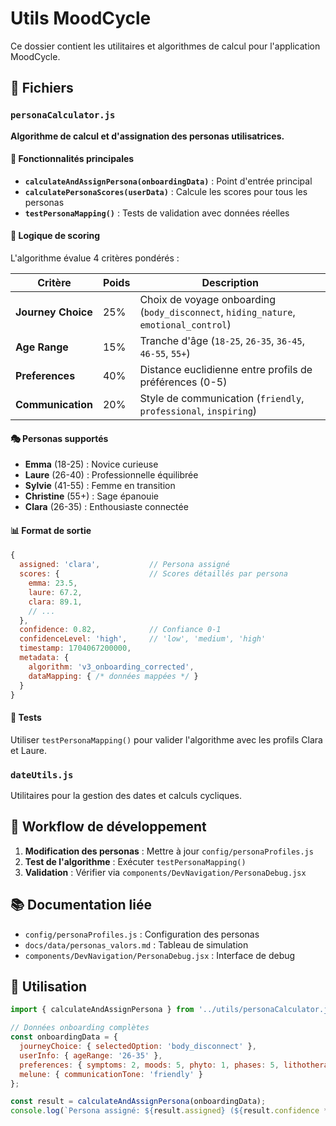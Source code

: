# Utils MoodCycle

Ce dossier contient les utilitaires et algorithmes de calcul pour l'application MoodCycle.

## 📁 Fichiers

### `personaCalculator.js`
**Algorithme de calcul et d'assignation des personas utilisatrices.**

#### 🎯 Fonctionnalités principales
- **`calculateAndAssignPersona(onboardingData)`** : Point d'entrée principal
- **`calculatePersonaScores(userData)`** : Calcule les scores pour tous les personas
- **`testPersonaMapping()`** : Tests de validation avec données réelles

#### 🧮 Logique de scoring
L'algorithme évalue 4 critères pondérés :

| Critère | Poids | Description |
|---------|-------|-------------|
| **Journey Choice** | 25% | Choix de voyage onboarding (`body_disconnect`, `hiding_nature`, `emotional_control`) |
| **Age Range** | 15% | Tranche d'âge (`18-25`, `26-35`, `36-45`, `46-55`, `55+`) |
| **Preferences** | 40% | Distance euclidienne entre profils de préférences (0-5) |
| **Communication** | 20% | Style de communication (`friendly`, `professional`, `inspiring`) |

#### 🎭 Personas supportés
- **Emma** (18-25) : Novice curieuse
- **Laure** (26-40) : Professionnelle équilibrée  
- **Sylvie** (41-55) : Femme en transition
- **Christine** (55+) : Sage épanouie
- **Clara** (26-35) : Enthousiaste connectée

#### 📊 Format de sortie
```javascript
{
  assigned: 'clara',           // Persona assigné
  scores: {                    // Scores détaillés par persona
    emma: 23.5,
    laure: 67.2,
    clara: 89.1,
    // ...
  },
  confidence: 0.82,            // Confiance 0-1
  confidenceLevel: 'high',     // 'low', 'medium', 'high'
  timestamp: 1704067200000,
  metadata: {
    algorithm: 'v3_onboarding_corrected',
    dataMapping: { /* données mappées */ }
  }
}
```

#### 🧪 Tests
Utiliser `testPersonaMapping()` pour valider l'algorithme avec les profils Clara et Laure.

### `dateUtils.js`
Utilitaires pour la gestion des dates et calculs cycliques.

## 🔄 Workflow de développement

1. **Modification des personas** : Mettre à jour `config/personaProfiles.js`
2. **Test de l'algorithme** : Exécuter `testPersonaMapping()`
3. **Validation** : Vérifier via `components/DevNavigation/PersonaDebug.jsx`

## 📚 Documentation liée

- `config/personaProfiles.js` : Configuration des personas
- `docs/data/personas_valors.md` : Tableau de simulation
- `components/DevNavigation/PersonaDebug.jsx` : Interface de debug

## 🚀 Utilisation

```javascript
import { calculateAndAssignPersona } from '../utils/personaCalculator.js';

// Données onboarding complètes
const onboardingData = {
  journeyChoice: { selectedOption: 'body_disconnect' },
  userInfo: { ageRange: '26-35' },
  preferences: { symptoms: 2, moods: 5, phyto: 1, phases: 5, lithotherapy: 1, rituals: 2 },
  melune: { communicationTone: 'friendly' }
};

const result = calculateAndAssignPersona(onboardingData);
console.log(`Persona assigné: ${result.assigned} (${result.confidence * 100}% confiance)`);
``` 